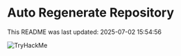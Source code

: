 # Auto Regenerate Repository

This README was last updated: 2025-07-02 15:54:56

 ![TryHackMe](https://tryhackme.com/badge/533634)
